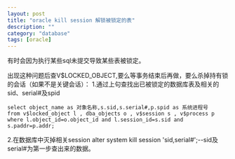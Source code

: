 ```yaml
---
layout: post
title: "oracle kill session 解锁被锁定的表"
description: ""
category: "database"
tags: [oracle]
---
```

有时会因为执行某些sql未提交导致某些表被锁定。
 
出现这种问题后查V$LOCKED_OBJECT,要么等事务结束后再做，要么杀掉持有锁的会话（如果不是关键会话）：
1.通过上句查找出已被锁定的数据库表及相关的sid、serial#及spid

	select object_name as 对象名称,s.sid,s.serial#,p.spid as 系统进程号
	from v$locked_object l , dba_objects o , v$session s , v$process p
	where l.object_id=o.object_id and l.session_id=s.sid and s.paddr=p.addr;

2.在数据库中灭掉相关session
	alter system kill session 'sid,serial#';--sid及serial#为第一步查出来的数据。
